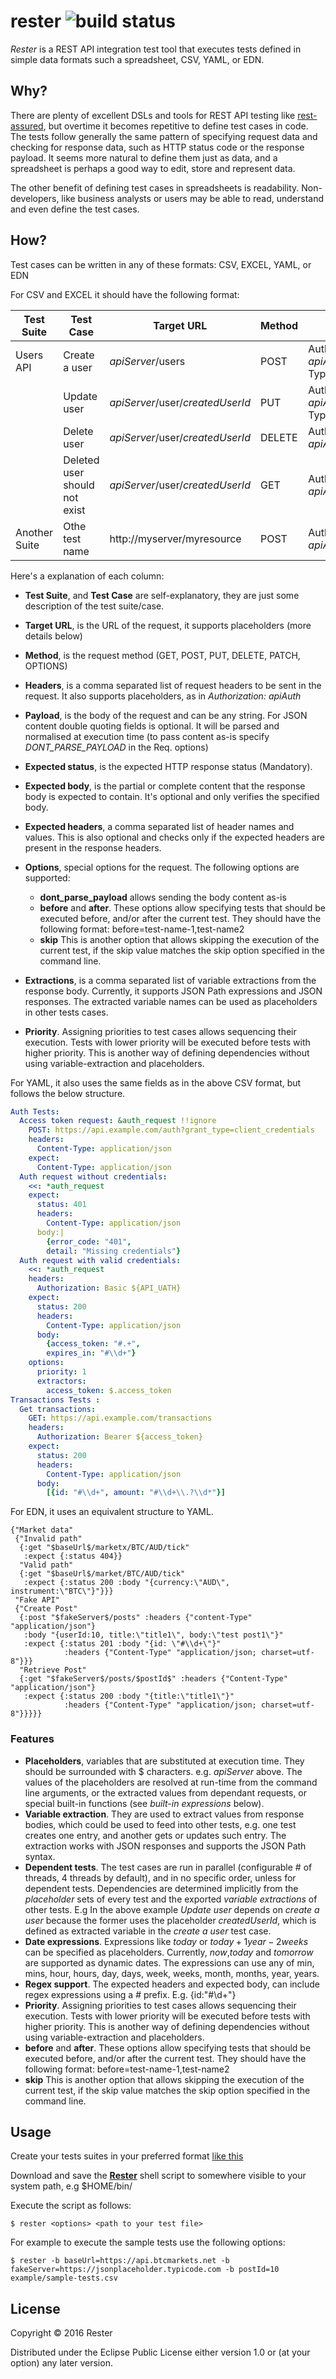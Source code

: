 # rester ![build status](https://travis-ci.org/rinconjc/rester.svg?branch=master)
*Rester* is a REST API integration test tool that executes tests defined in simple data formats such a spreadsheet, CSV, YAML, or EDN.

## Why?

There are plenty of excellent DSLs and tools for REST API testing like [rest-assured](https://github.com/rest-assured/rest-assured), but overtime it becomes repetitive to define test cases in code. The tests follow generally the same pattern of specifying request data and checking for response data, such as HTTP status code or the response payload. It seems more natural to define them just as data, and a spreadsheet is perhaps a good way to edit, store and represent data.

The other benefit of defining test cases in spreadsheets is readability. Non-developers, like business analysts or users may be able to read, understand and even define the test cases.

## How?

Test cases can be written in any of these formats: CSV, EXCEL, YAML, or EDN

For CSV and EXCEL it should have the following format:

| Test Suite | Test Case | Target URL | Method | Headers | Payload | Params | Expected Status | Expected Body | Expected Headers | Options | Extractions | Priority |
| ---------- | --------- | ---------- | ------ | ------- | ------- | ------ | -------- | ----- | ----- | ------- | ------ | ------ |
| Users API | Create a user | $apiServer$/users | POST | Authorization: $apiAuth$, Content-Type:application/json | {name:"John Smith", email:"john.smith@someco.com"} |  | 200 | {id:"#\\d+", name:"John Smith"} | Content-Type:application/json |  | createdUserId=$.id | |
|  | Update user | $apiServer$/user/$createdUserId$ | PUT | Authorization: $apiAuth$, Content-Type:application/json | {name:"John Smith Jr.", email:"john.smith.jr@someco.com"} |  | 200 | {id:"#\\d+", name:"John Smith Jr."} | Content-Type:application/json |  | updatedUserId=$.id | |
|  | Delete user | $apiServer$/user/$createdUserId$ | DELETE | Authorization: $apiAuth$ |  |  | 200 | {id:"#\\d+"} | Content-Type:application/json |  | deletedUserId=$.id | |
|  | Deleted user should not exist | $apiServer$/user/$createdUserId$ | GET | Authorization: $apiAuth$  |  |  | 404 |  | Content-Type:application/json |  |  | |
| Another Suite  | Othe test name | http://myserver/myresource | POST | Authorization: $apiAuth$  |  |  | 200 |  | Content-Type:application/json |  |  | |

Here's a explanation of each column:
* **Test Suite**, and **Test Case** are self-explanatory, they are just some description of the test suite/case.
* **Target URL**, is the URL of the request, it supports placeholders (more details below)
* **Method**, is the request method (GET, POST, PUT, DELETE, PATCH, OPTIONS)
* **Headers**, is a comma separated list of request headers to be sent in the request. It also supports placeholders, as in *Authorization: $apiAuth$*
* **Payload**, is the body of the request and can be any string. For JSON content double quoting fields is optional. It will be parsed and normalised at execution time (to pass content as-is specify *DONT_PARSE_PAYLOAD* in the Req. options)
* **Expected status**, is the expected HTTP response status (Mandatory).
* **Expected body**, is the partial or complete content that the response body is expected to contain. It's optional and only verifies the specified body.
* **Expected headers**, a comma separated list of header names and values. This is also optional and checks only if the expected headers are present in the response headers.
* **Options**, special options for the request. The following options are supported:

    * **dont_parse_payload** allows sending the body content as-is
    * **before** and **after**. These options allow specifying tests that should be executed before, and/or after the current test. They should have the following format: before=test-name-1,test-name2
    * **skip** This is another option that allows skipping the execution of the current test, if the skip value matches the skip option specified in the command line.

* **Extractions**, is a comma separated list of variable extractions from the response body. Currently, it supports JSON Path expressions and JSON responses. The extracted variable names can be used as placeholders in other tests cases.
* **Priority**. Assigning priorities to test cases allows sequencing their execution. Tests with lower priority will be executed before tests with higher priority. This is another way of defining dependencies without using variable-extraction and placeholders.

For YAML, it also uses the same fields as in the above CSV format, but follows the below structure.

``` yaml
Auth Tests:
  Access token request: &auth_request !!ignore
    POST: https://api.example.com/auth?grant_type=client_credentials
    headers:
      Content-Type: application/json
    expect:
      Content-Type: application/json
  Auth request without credentials:
    <<: *auth_request
    expect:
      status: 401
      headers:
        Content-Type: application/json
      body:|
        {error_code: "401",
        detail: "Missing credentials"}
  Auth request with valid credentials:
    <<: *auth_request
    headers:
      Authorization: Basic ${API_UATH}
    expect:
      status: 200
      headers:
        Content-Type: application/json
      body:
        {access_token: "#.+",
        expires_in: "#\\d+"}
    options:
      priority: 1
      extractors:
        access_token: $.access_token
Transactions Tests :
  Get transactions:
    GET: https://api.example.com/transactions
    headers:
      Authorization: Bearer ${access_token}
    expect:
      status: 200
      headers:
        Content-Type: application/json
      body:
        [{id: "#\\d+", amount: "#\\d+\\.?\\d*"}]
```

For EDN, it uses an equivalent structure to YAML.

``` edn
{"Market data"
 {"Invalid path"
  {:get "$baseUrl$/marketx/BTC/AUD/tick"
   :expect {:status 404}}
  "Valid path"
  {:get "$baseUrl$/market/BTC/AUD/tick"
   :expect {:status 200 :body "{currency:\"AUD\", instrument:\"BTC\"}"}}}
 "Fake API"
 {"Create Post"
  {:post "$fakeServer$/posts" :headers {"content-Type" "application/json"}
   :body "{userId:10, title:\"title1\", body:\"test post1\"}"
   :expect {:status 201 :body "{id: \"#\\d+\"}"
            :headers {"Content-Type" "application/json; charset=utf-8"}}}
  "Retrieve Post"
  {:get "$fakeServer$/posts/$postId$" :headers {"Content-Type" "application/json"}
   :expect {:status 200 :body "{title:\"title1\"}"
            :headers {"Content-Type" "application/json; charset=utf-8"}}}}}

```

### Features
* **Placeholders**, variables that are substituted at execution time. They should be surrounded with $ characters. e.g. $apiServer$ above. The values of the placeholders are resolved at run-time from the command line arguments, or the extracted values from dependant requests, or special built-in functions (see *built-in expressions* below).
* **Variable extraction**. They are used to extract values from response bodies, which could be used to feed into other tests, e.g. one test creates one entry, and another gets or updates such entry. The extraction works with JSON responses and supports the JSON Path syntax.
* **Dependent tests**. The test cases are run in parallel (configurable # of threads, 4 threads by default), and in no specific order, unless for dependent tests. Dependencies are determined implicitly from the *placeholder* sets of every test and the exported *variable extractions* of other tests. E.g In the above example *Update user* depends on *create a user* because the former uses the placeholder *createdUserId*, which is defined as extracted variable in the *create a user* test case.
* **Date expressions**. Expressions like $today$ or $today+1year-2weeks$ can be specified as placeholders. Currently, *now*,*today* and *tomorrow* are supported as dynamic dates. The expressions can use any of min, mins, hour, hours, day, days, week, weeks, month, months, year, years.
* **Regex support**. The expected headers and expected body, can include regex expressions using a *#* prefix. E.g. {id:"#\\d+"}
* **Priority**. Assigning priorities to test cases allows sequencing their execution. Tests with lower priority will be executed before tests with higher priority. This is another way of defining dependencies without using variable-extraction and placeholders.
* **before** and **after**. These options allow specifying tests that should be executed before, and/or after the current test. They should have the following format: before=test-name-1,test-name2
* **skip** This is another option that allows skipping the execution of the current test, if the skip value matches the skip option specified in the command line.

## Usage

Create your tests suites in your preferred format [like this](example/sample-tests.csv)

Download and save the [**Rester**](bin/rester) shell script to somewhere visible to your system path, e.g $HOME/bin/

Execute the script as follows:

    $ rester <options> <path to your test file>

For example to execute the sample tests use the following options:

    $ rester -b baseUrl=https://api.btcmarkets.net -b fakeServer=https://jsonplaceholder.typicode.com -b postId=10 example/sample-tests.csv


## License

Copyright © 2016 Rester

Distributed under the Eclipse Public License either version 1.0 or (at
your option) any later version.

